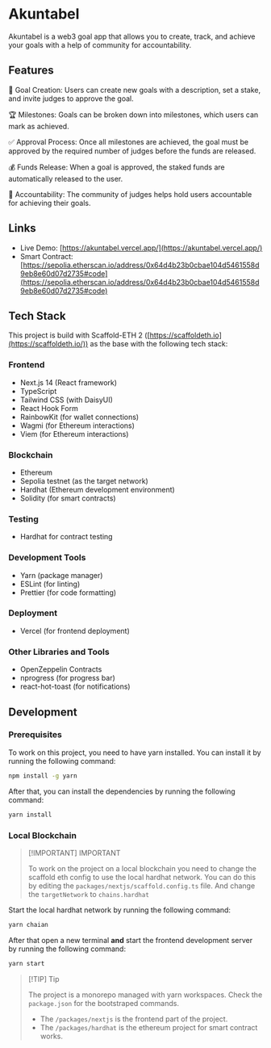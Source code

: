 # Akuntabel

Akuntabel is a web3 goal app that allows you to create, track, and achieve your
goals with a help of community for accountability.

## Features

🎯 Goal Creation: Users can create new goals with a description, set a stake,
and invite judges to approve the goal.

🏆 Milestones: Goals can be broken down into milestones, which users can mark as
achieved.

✅ Approval Process: Once all milestones are achieved, the goal must be approved
by the required number of judges before the funds are released.

💰 Funds Release: When a goal is approved, the staked funds are automatically
released to the user.

👥 Accountability: The community of judges helps hold users accountable for
achieving their goals.

## Links

- Live Demo: [https://akuntabel.vercel.app/](https://akuntabel.vercel.app/)
- Smart Contract:
  [https://sepolia.etherscan.io/address/0x64d4b23b0cbae104d5461558d9eb8e60d07d2735#code](https://sepolia.etherscan.io/address/0x64d4b23b0cbae104d5461558d9eb8e60d07d2735#code)

## Tech Stack

This project is build with Scaffold-ETH 2
([https://scaffoldeth.io](https://scaffoldeth.io/)) as the base with the
following tech stack:

### Frontend

- Next.js 14 (React framework)
- TypeScript
- Tailwind CSS (with DaisyUI)
- React Hook Form
- RainbowKit (for wallet connections)
- Wagmi (for Ethereum interactions)
- Viem (for Ethereum interactions)

### Blockchain

- Ethereum
- Sepolia testnet (as the target network)
- Hardhat (Ethereum development environment)
- Solidity (for smart contracts)

### Testing

- Hardhat for contract testing

### Development Tools

- Yarn (package manager)
- ESLint (for linting)
- Prettier (for code formatting)

### Deployment

- Vercel (for frontend deployment)

### Other Libraries and Tools

- OpenZeppelin Contracts
- nprogress (for progress bar)
- react-hot-toast (for notifications)

## Development

### Prerequisites

To work on this project, you need to have yarn installed. You can install it by
running the following command:

```bash
npm install -g yarn
```

After that, you can install the dependencies by running the following command:

```bash
yarn install
```

### Local Blockchain

> [!IMPORTANT] IMPORTANT
>
> To work on the project on a local blockchain you need to change the scaffold
> eth config to use the local hardhat network. You can do this by editing the
> `packages/nextjs/scaffold.config.ts` file. And change the `targetNetwork` to
> `chains.hardhat`

Start the local hardhat network by running the following command:

```bash
yarn chaian
```

After that open a new terminal **and** start the frontend development server by
running the following command:

```bash
yarn start
```

> [!TIP] Tip
>
> The project is a monorepo managed with yarn workspaces. Check the
> `package.json` for the bootstraped commands.
>
> - The `/packages/nextjs` is the frontend part of the project.
> - The `/packages/hardhat` is the ethereum project for smart contract works.
